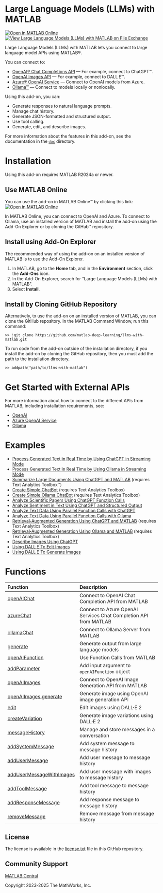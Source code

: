 
# Large Language Models (LLMs) with MATLAB

[![Open in MATLAB Online](https://www.mathworks.com/images/responsive/global/open-in-matlab-online.svg)](https://matlab.mathworks.com/open/github/v1?repo=matlab-deep-learning/llms-with-matlab) [![View Large Language Models (LLMs) with MATLAB on File Exchange](https://www.mathworks.com/matlabcentral/images/matlab-file-exchange.svg)](https://www.mathworks.com/matlabcentral/fileexchange/163796-large-language-models-llms-with-matlab) 

Large Language Models (LLMs) with MATLAB lets you connect to large language model APIs using MATLAB®. 


You can connect to:

-  [OpenAI® Chat Completions API](https://platform.openai.com/docs/guides/text-generation/chat-completions-api) — For example, connect to ChatGPT™. 
-  [OpenAI Images API](https://platform.openai.com/docs/guides/images) — For example, connect to DALL·E™. 
-  [Azure® OpenAI Service](https://learn.microsoft.com/en-us/azure/ai-services/openai/) — Connect to OpenAI models from Azure. 
-  [Ollama™](https://ollama.com/) — Connect to models locally or nonlocally. 

Using this add-on, you can:

-  Generate responses to natural language prompts.
-  Manage chat history.
-  Generate JSON\-formatted and structured output. 
-  Use tool calling.  
-  Generate, edit, and describe images. 

For more information about the features in this add-on, see the documentation in the [`doc`](/doc) directory.

# Installation

Using this add-on requires MATLAB R2024a or newer.

## Use MATLAB Online

You can use the add-on in MATLAB Online™ by clicking this link: [![Open in MATLAB Online](https://www.mathworks.com/images/responsive/global/open-in-matlab-online.svg)](https://matlab.mathworks.com/open/github/v1?repo=matlab-deep-learning/llms-with-matlab) 

In MATLAB Online, you can connect to OpenAI and Azure. To connect to Ollama, use an installed version of MATLAB and install the add\-on using the Add\-On Explorer or by cloning the GitHub™ repository.

## Install using Add\-On Explorer

The recommended way of using the add-on on an installed version of MATLAB is to use the Add\-On Explorer.

1. In MATLAB, go to the **Home** tab, and in the **Environment** section, click the **Add\-Ons** icon.
2. In the Add\-On Explorer, search for "Large Language Models (LLMs) with MATLAB".
3. Select **Install**.
## Install by Cloning GitHub Repository

Alternatively, to use the add-on on an installed version of MATLAB, you can clone the GitHub repository. In the MATLAB Command Window, run this command:

```
>> !git clone https://github.com/matlab-deep-learning/llms-with-matlab.git
```

To run code from the add-on outside of the installation directory, if you install the add-on by cloning the GitHub repository, then you must add the path to the installation directory.

```
>> addpath("path/to/llms-with-matlab")
```
# Get Started with External APIs

For more information about how to connect to the different APIs from MATLAB, including installation requirements, see:
- [OpenAI](/doc/OpenAI.md)
- [Azure OpenAI Service](/doc/Azure.md)
- [Ollama](/doc/Ollama.md)

# Examples

- [Process Generated Text in Real Time by Using ChatGPT in Streaming Mode](/examples/ProcessGeneratedTextinRealTimebyUsingChatGPTinStreamingMode.md) 
- [Process Generated Text in Real Time by Using Ollama in Streaming Mode](/examples/ProcessGeneratedTextInRealTimeByUsingOllamaInStreamingMode.md) 
- [Summarize Large Documents Using ChatGPT and MATLAB](/examples/SummarizeLargeDocumentsUsingChatGPTandMATLAB.md) (requires Text Analytics Toolbox™)
- [Create Simple ChatBot](/examples/CreateSimpleChatBot.md) (requires Text Analytics Toolbox)
- [Create Simple Ollama ChatBot](/examples/CreateSimpleOllamaChatBot.md) (requires Text Analytics Toolbox)
- [Analyze Scientific Papers Using ChatGPT Function Calls](/examples/AnalyzeScientificPapersUsingFunctionCalls.md)
- [Analyze Sentiment in Text Using ChatGPT and Structured Output](/examples/AnalyzeSentimentinTextUsingChatGPTwithStructuredOutput.md)
- [Analyze Text Data Using Parallel Function Calls with ChatGPT](/examples/AnalyzeTextDataUsingParallelFunctionCallwithChatGPT.md)
- [Analyze Text Data Using Parallel Function Calls with Ollama](/examples/AnalyzeTextDataUsingParallelFunctionCallwithOllama.md)
- [Retrieval-Augmented Generation Using ChatGPT and MATLAB](/examples/RetrievalAugmentedGenerationUsingChatGPTandMATLAB.md) (requires Text Analytics Toolbox)
- [Retrieval-Augmented Generation Using Ollama and MATLAB](/examples/RetrievalAugmentedGenerationUsingOllamaAndMATLAB.md) (requires Text Analytics Toolbox)
- [Describe Images Using ChatGPT](/examples/DescribeImagesUsingChatGPT.md)
- [Using DALL·E To Edit Images](/examples/UsingDALLEToEditImages.md)
- [Using DALL·E To Generate Images](/examples/UsingDALLEToGenerateImages.md)

# Functions
| **Function**   | **Description**  |
| :-- | :-- | 
| [openAIChat](/doc/functions/openAIChat.md) | Connect to OpenAI Chat Completion API from MATLAB |
| [azureChat](/doc/functions/azureChat.md) | Connect to Azure OpenAI Services Chat Completion API from MATLAB |
| [ollamaChat](/doc/functions/ollamaChat.md) | Connect to Ollama Server from MATLAB |
| [generate](/doc/functions/generate.md) | Generate output from large language models |
| [openAIFunction](/doc/functions/openAIFunction.md) | Use Function Calls from MATLAB |
| [addParameter](/doc/functions/addParameter.md) | Add input argument to `openAIFunction` object |
| [openAIImages](/doc/functions/openAIImages.md) | Connect to OpenAI Image Generation API from MATLAB |
| [openAIImages.generate](/doc/functions/openAIImages.generate.md) | Generate image using OpenAI image generation API |
| [edit](/doc/functions/edit.md) | Edit images using DALL·E 2 |
| [createVariation](/doc/functions/createVariation.md) | Generate image variations using DALL·E 2 |
| [messageHistory](/doc/functions/messageHistory.md) | Manage and store messages in a conversation |
| [addSystemMessage](/doc/functions/addSystemMessage.md) | Add system message to message history |
| [addUserMessage](/doc/functions/addUserMessage.md) | Add user message to message history |
| [addUserMessageWithImages](/doc/functions/addUserMessageWithImages.md) | Add user message with images to message history |
| [addToolMessage](/doc/functions/addToolMessage.md) | Add tool message to message history |
| [addResponseMessage](/doc/functions/addResponseMessage.md) | Add response message to message history |
| [removeMessage](/doc/functions/removeMessage.md) | Remove message from message history |

## License

The license is available in the [license.txt](license.txt) file in this GitHub repository.

## Community Support
[MATLAB Central](https://www.mathworks.com/matlabcentral)

Copyright 2023-2025 The MathWorks, Inc.
